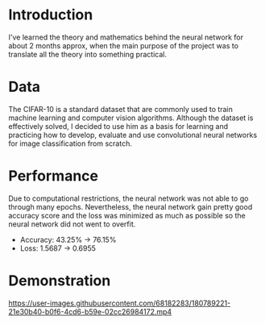 # Introduction
I've learned the theory and mathematics behind the neural network for about 2 months approx, when the main purpose of the project was to translate all the theory into something practical.

# Data
The CIFAR-10 is a standard dataset that are commonly used to train machine learning and computer vision algorithms.
Although the dataset is effectively solved, I decided to use him as a basis for learning and practicing how to develop, evaluate and use convolutional neural networks for image classification from scratch.

# Performance
Due to computational restrictions, the neural network was not able to go through many epochs. Nevertheless, the neural network gain pretty good accuracy score and the loss was minimized as much as possible so the neural network did not went to overfit.

* Accuracy: 43.25% -> 76.15%
* Loss: 1.5687 -> 0.6955

# Demonstration
https://user-images.githubusercontent.com/68182283/180789221-21e30b40-b0f6-4cd6-b59e-02cc26984172.mp4
